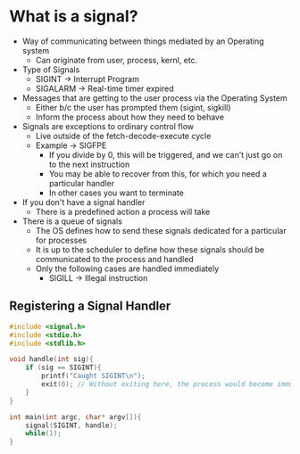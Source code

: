 # What is a signal?
- Way of communicating between things mediated by an Operating system
    - Can originate from user, process, kernl, etc.
- Type of Signals
    - SIGINT   -> Interrupt Program
    - SIGALARM -> Real-time timer expired
- Messages that are getting to the user process via the Operating System
    - Either b/c the user has prompted them (sigint, sigkill)
    - Inform the process about how they need to behave
- Signals are exceptions to ordinary control flow
    - Live outside of the fetch-decode-execute cycle
    - Example -> SIGFPE
        - If you divide by 0, this will be triggered, and we can't just go on to the next instruction
        - You may be able to recover from this, for which you need a particular handler
        - In other cases you want to terminate
- If you don't have a signal handler
    - There is a predefined action a process will take
- There is a queue of signals
    - The OS defines how to send these signals dedicated for a particular for processes
    - It is up to the scheduler to define how these signals should be communicated to the process and handled
    - Only the following cases are handled immediately
        - SIGILL -> Illegal instruction


## Registering a Signal Handler
```C
#include <signal.h>
#include <stdio.h>
#include <stdlib.h>

void handle(int sig){
    if (sig == SIGINT){
        printf("Caught SIGINT\n");
        exit(0); // Without exiting here, the process would become immune to SIGINT
    }
}

int main(int argc, char* argv[]){
    signal(SIGINT, handle);
    while(1);
}
```
